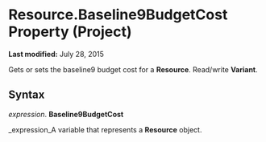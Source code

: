 
# Resource.Baseline9BudgetCost Property (Project)

 **Last modified:** July 28, 2015

Gets or sets the baseline9 budget cost for a  **Resource**. Read/write  **Variant**.

## Syntax

 _expression_. **Baseline9BudgetCost**

 _expression_A variable that represents a  **Resource** object.


